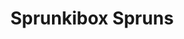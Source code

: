 ---
slug: sprunkibox-spruns
title: Sprunkibox Spruns
description: "Sprunkibox Spruns is an exciting online game. Play for free directly in your browser!"
icon: /images/popular_mods/Sprunkibox Spruns.png
url: https://wowtbc.net/sprunkin/sprunkibox-spruns/index.html
previewImage: /images/popular_mods/Sprunkibox Spruns.png
type: popular mods

# SEO配置
seo:
  title: "Sprunkibox Spruns - Play Free Online Game | Fun Browser Games"
  description: "Sprunkibox Spruns - Play this fun online game for free in your browser. No download required!"
  ogImage: "/images/popular_mods/Sprunkibox Spruns.png"
  keywords: "sprunkibox-spruns, online game, browser game, free game, popular mods game, play online"

videoUrls:
  - https://www.youtube.com/embed/example1
  - https://www.youtube.com/embed/example2

whyPlay:
  title: "Why Play Sprunkibox Spruns?"
  items:
    - "Immersive Gameplay: Sprunkibox Spruns offers an engaging and immersive gaming experience that will keep you entertained for hours"
    - "Challenging Levels: Test your skills with increasingly difficult challenges and obstacles"
    - "Beautiful Graphics: Enjoy stunning visuals and smooth animations that bring the game world to life"
    - "Regular Updates: New content and features are added regularly to keep the game fresh and exciting"
    - "Free to Play: Experience all the fun without spending a penny"
    - "Community Features: Connect with other players, share strategies, and compete for high scores"
    - "Cross-Platform: Play on any device with a web browser, no downloads required"

features:
  title: "Key Features of Sprunkibox Spruns"
  image: "/images/popular_mods/Sprunkibox Spruns.png"
  items:
    - "Intuitive Controls: Easy to learn controls make Sprunkibox Spruns accessible for players of all skill levels"
    - "Multiple Game Modes: Enjoy various gameplay options that provide different challenges and experiences"
    - "Character Customization: Personalize your gaming experience with unique characters and items"
    - "Achievement System: Complete special tasks to earn rewards and recognition"
    - "Leaderboards: Compete with players worldwide and see who can achieve the highest scores"

characteristics:
  title: "Game Characteristics"
  image: "/images/popular_mods/Sprunkibox Spruns.png"
  items:
    - "Genre: Popular mods game with elements of strategy and skill"
    - "Difficulty: Suitable for both casual gamers and those seeking a challenge"
    - "Play Time: Quick sessions or extended gameplay, depending on your preference"
    - "Art Style: Vibrant and engaging visuals that enhance the gaming experience"
    - "Sound Design: Immersive audio that complements the gameplay perfectly"

info: "Sprunkibox Spruns is an exciting online game that offers players a unique and engaging gaming experience. With its intuitive controls, stunning visuals, and challenging gameplay, Sprunkibox Spruns provides hours of entertainment for players of all ages and skill levels. Whether you're looking for a quick gaming session during a break or an extended play session, Sprunkibox Spruns delivers an immersive experience that will keep you coming back for more. The game features multiple levels of increasing difficulty, ensuring that players are constantly challenged as they progress. With regular updates adding new content and features, Sprunkibox Spruns remains fresh and exciting, providing endless entertainment options for its growing community of players."

howToPlayIntro: "Welcome to Sprunkibox Spruns! This guide will walk you through the basics and help you master the game. Whether you're a beginner or looking to improve your skills, these tips and instructions will enhance your gaming experience."

howToPlaySteps:
  - title: "Getting Started"
    description: "Begin your Sprunkibox Spruns adventure by familiarizing yourself with the controls. Use your keyboard or mouse to navigate through the game interface. The tutorial will guide you through the basic mechanics and help you understand the objectives."
  - title: "Understanding the Objectives"
    description: "In Sprunkibox Spruns, your main goal is to progress through levels by completing specific objectives. Each level presents unique challenges that require different strategies and approaches."
  - title: "Mastering the Controls"
    description: "Practice using the controls to improve your precision and reaction time. Sprunkibox Spruns requires quick reflexes and strategic thinking to overcome obstacles and defeat opponents."
  - title: "Utilizing Power-ups"
    description: "Collect power-ups throughout the game to enhance your abilities and overcome difficult challenges. Each power-up offers unique advantages that can be crucial for success."
  - title: "Developing Strategies"
    description: "As you progress in Sprunkibox Spruns, develop effective strategies for different scenarios. Analyze patterns, anticipate challenges, and adapt your approach to maximize your performance."

faq:
  title: "Frequently Asked Questions about Sprunkibox Spruns"
  items:
    - question: "Is Sprunkibox Spruns free to play?"
      answer: "Yes, Sprunkibox Spruns is completely free to play directly in your web browser. No downloads or purchases are required to enjoy the full game experience."
    - question: "Can I play Sprunkibox Spruns on mobile devices?"
      answer: "Yes, Sprunkibox Spruns is optimized for both desktop and mobile play. You can enjoy the game on any device with a web browser and internet connection."
    - question: "Are there any in-game purchases?"
      answer: "While Sprunkibox Spruns is free to play, there may be optional in-game purchases available for cosmetic items or additional features that don't affect core gameplay."
    - question: "How often is Sprunkibox Spruns updated?"
      answer: "The developers regularly update Sprunkibox Spruns with new content, features, and improvements based on player feedback and game performance."
    - question: "Can I play Sprunkibox Spruns offline?"
      answer: "Currently, Sprunkibox Spruns requires an internet connection to play as it's a browser-based online game."
    - question: "Is Sprunkibox Spruns suitable for children?"
      answer: "Yes, Sprunkibox Spruns is designed to be family-friendly and suitable for players of all ages."
    - question: "How do I report bugs or issues?"
      answer: "If you encounter any problems while playing Sprunkibox Spruns, you can report them through the game's support page or contact the developers directly through their website."
    - question: "Still Have Questions?"
      answer: "If you have additional questions about Sprunkibox Spruns that aren't covered in this FAQ, please visit our support center or contact our customer service team for assistance."
---